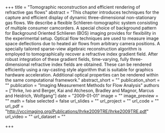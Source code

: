 +++
title = "Tomographic reconstruction and efficient rendering of refractive gas flows"
abstract = "This chapter introduces techniques for the capture and efficient display of dynamic three-dimensional non-stationary gas flows. We describe a flexible Schlieren-tomographic system consisting of multiple consumer camcorders. A special choice of background pattern for Background Oriented Schlieren (BOS) imaging provides for flexibility in the experimental setup. Optical flow techniques are used to measure image space deflections due to heated air flows from arbitrary camera positions. A specially tailored sparse-view algebraic reconstruction algorithm is employed to tomographically recover a refractive index gradient field. After robust integration of these gradient fields, time-varying, fully three-dimensional refractive index fields are obtained. These can be rendered efficiently using a ray-casting style algorithm that is suitable for graphics hardware acceleration. Additional optical properties can be rendered within the same computational framework."
abstract_short = ""
publication_short = ""
publication = "Imaging Measurement Methods for Flow Analysis"
authors = ["Ihrke, Ivo and Berger, Kai and Atcheson, Bradley and Magnor, Marcus and Heidrich, Wolfgang"]
date = "2009-01-01"
image = ""
image_preview = ""
math = false
selected = false
url_slides = ""
url_project = ""
url_code = ""
url_pdf = "http://vccimaging.org/Publications/Ihrke2009TRE/Ihrke2009TRE.pdf"
url_video = ""
url_dataset = ""

+++
